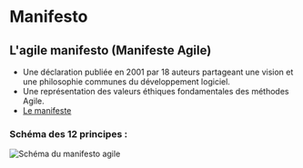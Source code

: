 # Manifesto

## L'agile manifesto (Manifeste Agile)
- Une déclaration publiée en 2001 par 18 auteurs partageant une vision et une philosophie communes du développement logiciel.
- Une représentation des valeurs éthiques fondamentales des méthodes Agile.
- [Le manifeste](https://manifesteagile.fr/)

### Schéma des 12 principes :

![Schéma du manifesto agile](file:///Users/matthieu/Dossier_CDA/GestionProjet/img/Capture%20d%E2%80%99e%CC%81cran%202022-11-09%20a%CC%80%2009.55.54.png)
